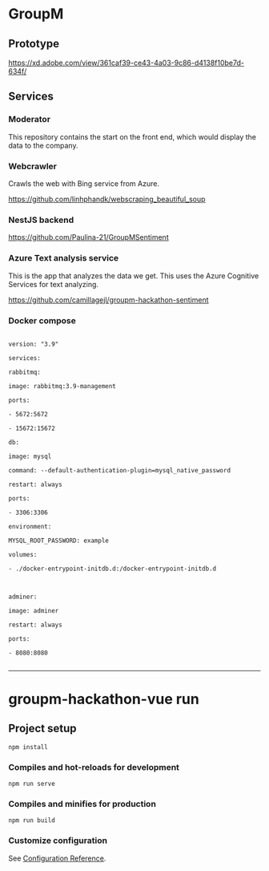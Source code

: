# GroupM

## Prototype

https://xd.adobe.com/view/361caf39-ce43-4a03-9c86-d4138f10be7d-634f/

## Services

### Moderator

This repository contains the start on the front end,
which would display the data to the company.

### Webcrawler

Crawls the web with Bing service from Azure.

https://github.com/linhphandk/webscraping_beautiful_soup


### NestJS backend

https://github.com/Paulina-21/GroupMSentiment


### Azure Text analysis service

This is the app that analyzes the data we get.
This uses the Azure Cognitive Services for text analyzing. 

https://github.com/camillagejl/groupm-hackathon-sentiment


### Docker compose

```

version: "3.9"

services:

rabbitmq:

image: rabbitmq:3.9-management

ports:

- 5672:5672

- 15672:15672

db:

image: mysql

command: --default-authentication-plugin=mysql_native_password

restart: always

ports:

- 3306:3306

environment:

MYSQL_ROOT_PASSWORD: example

volumes:

- ./docker-entrypoint-initdb.d:/docker-entrypoint-initdb.d



adminer:

image: adminer

restart: always

ports:

- 8080:8080


```


---------

# groupm-hackathon-vue run

## Project setup
```
npm install
```

### Compiles and hot-reloads for development
```
npm run serve
```

### Compiles and minifies for production
```
npm run build
```

### Customize configuration
See [Configuration Reference](https://cli.vuejs.org/config/).
